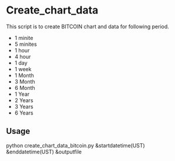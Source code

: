 # Create_chart_data

This script is to create BITCOIN chart and data for following period.


- 1 minite
- 5 minites
- 1 hour
- 4 hour
- 1 day
- 1 week
- 1 Month
- 3 Month
- 6 Month
- 1 Year
- 2 Years
- 3 Years
- 6 Years


## Usage

python create_chart_data_bitcoin.py &startdatetime(UST) &enddatetime(UST) &outputfile

